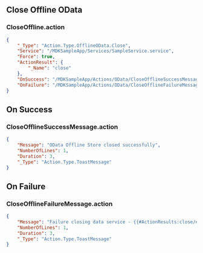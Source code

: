 ## Close Offline OData

### CloseOffline.action

```json
{
	"_Type": "Action.Type.OfflineOData.Close",
	"Service": "/MDKSampleApp/Services/SampleService.service",
	"Force": true,
	"ActionResult": {
		"_Name": "close"
	},
	"OnSuccess": "/MDKSampleApp/Actions/OData/CloseOfflineSuccessMessage.action",
	"OnFailure": "/MDKSampleApp/Actions/OData/CloseOfflineFailureMessage.action"
}
```

## On Success

### CloseOfflineSuccessMessage.action

```json
{
	"Message": "OData Offline Store closed successfully",
	"NumberOfLines": 1,
	"Duration": 3,
	"_Type": "Action.Type.ToastMessage"
}
```

## On Failure

### CloseOfflineFailureMessage.action

```json
{
	"Message": "Failure closing data service - {{#ActionResults:close/#Property:error}}",
	"NumberOfLines": 1,
	"Duration": 3,
	"_Type": "Action.Type.ToastMessage"
}
```